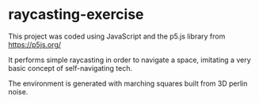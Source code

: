 # raycasting-exercise

This project was coded using JavaScript and the p5.js library from https://p5js.org/

It performs simple raycasting in order to navigate a space, imitating a very basic concept of self-navigating tech. 

The environment is generated with marching squares built from 3D perlin noise.


